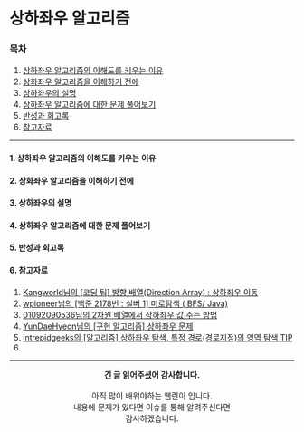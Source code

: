 # 상하좌우 알고리즘

### 목차
1. [상하좌우 알고리즘의 이해도를 키우는 이유]()
2. [상화좌우 알고리즘을 이해하기 전에]()
3. [상하좌우의 설명]()
4. [상하좌우 알고리즘에 대한 문제 풀어보기]()
5. [반성과 회고록]()
6. [참고자료]()
---
#### 1. 상하좌우 알고리즘의 이해도를 키우는 이유


#### 2. 상화좌우 알고리즘을 이해하기 전에


#### 3. 상하좌우의 설명


#### 4. 상하좌우 알고리즘에 대한 문제 풀어보기


#### 5. 반성과 회고록


#### 6. 참고자료
1. [Kangworld님의 [코딩 팁] 방향 배열(Direction Array) : 상하좌우 이동](https://kangworld.tistory.com/69)
2. [wpioneer님의 [백준 2178번 : 실버 1] 미로탐색 ( BFS/ Java)](https://wpioneer.tistory.com/159)
3. [01092090536님의 2차원 배열에서 상하좌우 값 주는 방법](https://01092090536.tistory.com/144)
4. [YunDaeHyeon님의 [구현 알고리즘] 상하좌우 문제](https://daegom.com/main/algorithm-post6/)
5. [intrepidgeeks의 [알고리즘] 상하좌우 탐색, 특정 경로(경로지정)의 영역 탐색 TIP](https://intrepidgeeks.com/tutorial/algorithmup-down-left-and-right-navigation-regional-navigation-tip-of-specific-path-specified-path)
6. []()
---
<div align="center">
  <b>긴 글 읽어주셨어 감사합니다.</b><br/><br/>
  아직 많이 배워야하는 웹린이 입니다.<br/>
  내용에 문제가 있다면 이슈를 통해 알려주신다면 <br>
  감사하겠습니다.
</div>